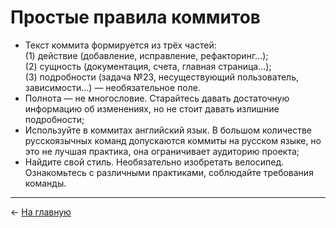 # Простые правила коммитов

* Текст коммита формируется из трёх частей:<br>
  (1) действие (добавление, исправление, рефакторинг…);<br>
  (2) сущность (документация, счета, главная страница…);<br>
  (3) подробности (задача №23, несуществующий пользователь, зависимости…) — необязательное поле.<br>
* Полнота — не многословие. Старайтесь давать достаточную информацию об изменениях, но не стоит давать излишние подробности;
* Используйте в коммитах английский язык. В большом количестве русскоязычных команд допускаются коммиты на русском языке, но это не лучшая практика, она ограничивает аудиторию проекта;
* Найдите свой стиль. Необязательно изобретать велосипед. Ознакомьтесь с различными практиками, соблюдайте требования команды.

---

<- [На главную](./README.md)